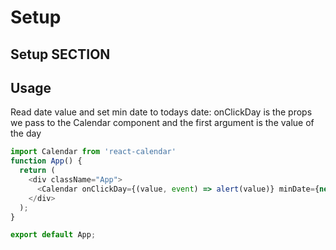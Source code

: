# Setup
## Setup SECTION


## Usage
Read date value and set min date to todays date:
onClickDay is the props we pass to the Calendar component and the first argument is the value of the day 
``` javaScript linenums="1"
import Calendar from 'react-calendar'
function App() {
  return (
    <div className="App">
      <Calendar onClickDay={(value, event) => alert(value)} minDate={new Date()} />
    </div>
  );
}

export default App;
```